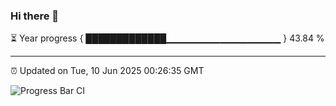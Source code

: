 ### Hi there 👋

⏳ Year progress { █████████████▁▁▁▁▁▁▁▁▁▁▁▁▁▁▁▁▁ } 43.84 %

---

⏰ Updated on Tue, 10 Jun 2025 00:26:35 GMT

![Progress Bar CI](https://github.com/liununu/liununu/workflows/Progress%20Bar%20CI/badge.svg)
